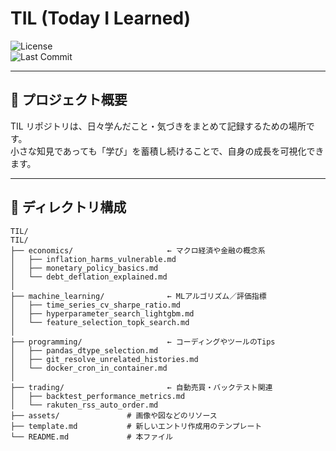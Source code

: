 # TIL (Today I Learned)

![License](https://img.shields.io/badge/license-MIT-blue.svg)  
![Last Commit](https://img.shields.io/github/last-commit/HyperThread777/TIL.svg)

---

## 🎯 プロジェクト概要

TIL リポジトリは、日々学んだこと・気づきをまとめて記録するための場所です。  
小さな知見であっても「学び」を蓄積し続けることで、自身の成長を可視化できます。

---

## 📂 ディレクトリ構成

```text
TIL/
TIL/
├── economics/                     ← マクロ経済や金融の概念系
│   ├── inflation_harms_vulnerable.md
│   ├── monetary_policy_basics.md
│   └── debt_deflation_explained.md
│
├── machine_learning/              ← MLアルゴリズム／評価指標
│   ├── time_series_cv_sharpe_ratio.md
│   ├── hyperparameter_search_lightgbm.md
│   └── feature_selection_topk_search.md
│
├── programming/                   ← コーディングやツールのTips
│   ├── pandas_dtype_selection.md
│   ├── git_resolve_unrelated_histories.md
│   └── docker_cron_in_container.md
│
├── trading/                       ← 自動売買・バックテスト関連
│   ├── backtest_performance_metrics.md
│   └── rakuten_rss_auto_order.md
├── assets/               # 画像や図などのリソース
├── template.md           # 新しいエントリ作成用のテンプレート
└── README.md             # 本ファイル
